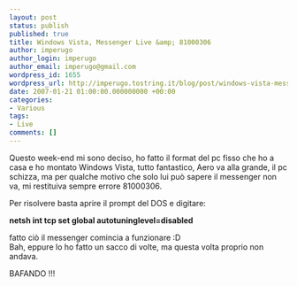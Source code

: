 ```yaml
---
layout: post
status: publish
published: true
title: Windows Vista, Messenger Live &amp; 81000306
author: imperugo
author_login: imperugo
author_email: imperugo@gmail.com
wordpress_id: 1655
wordpress_url: http://imperugo.tostring.it/blog/post/windows-vista-messenger-live-and-81000306/
date: 2007-01-21 01:00:00.000000000 +00:00
categories:
- Various
tags:
- Live
comments: []
---
```

<p><span>Questo week-end mi sono deciso, ho fatto il format del pc fisso che ho a casa e ho montato Windows Vista, tutto fantastico, Aero va alla grande, il pc schizza, ma per qualche motivo che solo lui pu&ograve; sapere&nbsp;il messenger non va, mi restituiva sempre errore 81000306. </span></p>
<p>Per risolvere basta aprire il prompt del DOS e digitare:</p>
<p><strong>netsh int tcp set global autotuninglevel=disabled</strong></p>
<p>fatto ci&ograve;&nbsp;il messenger comincia a funzionare :D<br />
Bah, eppure lo ho fatto un sacco di volte, ma questa volta proprio non andava.</p>
<p>BAFANDO !!!</p>
<p>&nbsp;</p>
